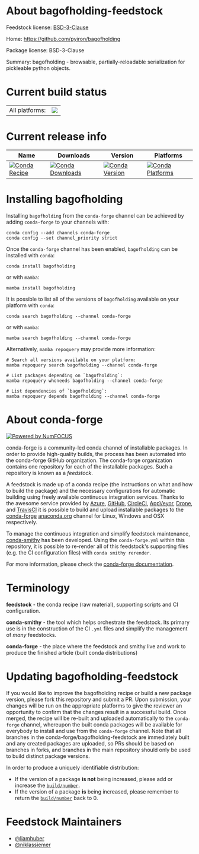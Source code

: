 About bagofholding-feedstock
============================

Feedstock license: [BSD-3-Clause](https://github.com/conda-forge/bagofholding-feedstock/blob/main/LICENSE.txt)

Home: https://github.com/pyiron/bagofholding

Package license: BSD-3-Clause

Summary: bagofholding - browsable, partially-reloadable serialization for pickleable python objects.

Current build status
====================


<table><tr><td>All platforms:</td>
    <td>
      <a href="https://dev.azure.com/conda-forge/feedstock-builds/_build/latest?definitionId=26044&branchName=main">
        <img src="https://dev.azure.com/conda-forge/feedstock-builds/_apis/build/status/bagofholding-feedstock?branchName=main">
      </a>
    </td>
  </tr>
</table>

Current release info
====================

| Name | Downloads | Version | Platforms |
| --- | --- | --- | --- |
| [![Conda Recipe](https://img.shields.io/badge/recipe-bagofholding-green.svg)](https://anaconda.org/conda-forge/bagofholding) | [![Conda Downloads](https://img.shields.io/conda/dn/conda-forge/bagofholding.svg)](https://anaconda.org/conda-forge/bagofholding) | [![Conda Version](https://img.shields.io/conda/vn/conda-forge/bagofholding.svg)](https://anaconda.org/conda-forge/bagofholding) | [![Conda Platforms](https://img.shields.io/conda/pn/conda-forge/bagofholding.svg)](https://anaconda.org/conda-forge/bagofholding) |

Installing bagofholding
=======================

Installing `bagofholding` from the `conda-forge` channel can be achieved by adding `conda-forge` to your channels with:

```
conda config --add channels conda-forge
conda config --set channel_priority strict
```

Once the `conda-forge` channel has been enabled, `bagofholding` can be installed with `conda`:

```
conda install bagofholding
```

or with `mamba`:

```
mamba install bagofholding
```

It is possible to list all of the versions of `bagofholding` available on your platform with `conda`:

```
conda search bagofholding --channel conda-forge
```

or with `mamba`:

```
mamba search bagofholding --channel conda-forge
```

Alternatively, `mamba repoquery` may provide more information:

```
# Search all versions available on your platform:
mamba repoquery search bagofholding --channel conda-forge

# List packages depending on `bagofholding`:
mamba repoquery whoneeds bagofholding --channel conda-forge

# List dependencies of `bagofholding`:
mamba repoquery depends bagofholding --channel conda-forge
```


About conda-forge
=================

[![Powered by
NumFOCUS](https://img.shields.io/badge/powered%20by-NumFOCUS-orange.svg?style=flat&colorA=E1523D&colorB=007D8A)](https://numfocus.org)

conda-forge is a community-led conda channel of installable packages.
In order to provide high-quality builds, the process has been automated into the
conda-forge GitHub organization. The conda-forge organization contains one repository
for each of the installable packages. Such a repository is known as a *feedstock*.

A feedstock is made up of a conda recipe (the instructions on what and how to build
the package) and the necessary configurations for automatic building using freely
available continuous integration services. Thanks to the awesome service provided by
[Azure](https://azure.microsoft.com/en-us/services/devops/), [GitHub](https://github.com/),
[CircleCI](https://circleci.com/), [AppVeyor](https://www.appveyor.com/),
[Drone](https://cloud.drone.io/welcome), and [TravisCI](https://travis-ci.com/)
it is possible to build and upload installable packages to the
[conda-forge](https://anaconda.org/conda-forge) [anaconda.org](https://anaconda.org/)
channel for Linux, Windows and OSX respectively.

To manage the continuous integration and simplify feedstock maintenance,
[conda-smithy](https://github.com/conda-forge/conda-smithy) has been developed.
Using the ``conda-forge.yml`` within this repository, it is possible to re-render all of
this feedstock's supporting files (e.g. the CI configuration files) with ``conda smithy rerender``.

For more information, please check the [conda-forge documentation](https://conda-forge.org/docs/).

Terminology
===========

**feedstock** - the conda recipe (raw material), supporting scripts and CI configuration.

**conda-smithy** - the tool which helps orchestrate the feedstock.
                   Its primary use is in the construction of the CI ``.yml`` files
                   and simplify the management of *many* feedstocks.

**conda-forge** - the place where the feedstock and smithy live and work to
                  produce the finished article (built conda distributions)


Updating bagofholding-feedstock
===============================

If you would like to improve the bagofholding recipe or build a new
package version, please fork this repository and submit a PR. Upon submission,
your changes will be run on the appropriate platforms to give the reviewer an
opportunity to confirm that the changes result in a successful build. Once
merged, the recipe will be re-built and uploaded automatically to the
`conda-forge` channel, whereupon the built conda packages will be available for
everybody to install and use from the `conda-forge` channel.
Note that all branches in the conda-forge/bagofholding-feedstock are
immediately built and any created packages are uploaded, so PRs should be based
on branches in forks, and branches in the main repository should only be used to
build distinct package versions.

In order to produce a uniquely identifiable distribution:
 * If the version of a package **is not** being increased, please add or increase
   the [``build/number``](https://docs.conda.io/projects/conda-build/en/latest/resources/define-metadata.html#build-number-and-string).
 * If the version of a package **is** being increased, please remember to return
   the [``build/number``](https://docs.conda.io/projects/conda-build/en/latest/resources/define-metadata.html#build-number-and-string)
   back to 0.

Feedstock Maintainers
=====================

* [@liamhuber](https://github.com/liamhuber/)
* [@niklassiemer](https://github.com/niklassiemer/)


